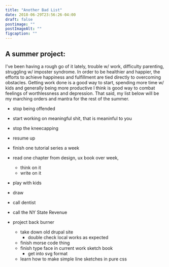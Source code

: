 ```yaml
---
title: "Another Bad List"
date: 2018-06-29T23:56:26-04:00
draft: false
postimage: ""
postImageAlt: ""
figcaption: ""
---
```


## A summer project:
I've been having a rough go of it lately, trouble w/ work, difficulty parenting, struggling w/ imposter syndrome. In order to be healthier and happier, the efforts to achieve happiness and fulfillment are tied directly to overcoming obstacles. Getting work done is a good way to start, spending more time w/ kids and generally being more productive I think is good way to combat feelings of worthlessness and depression. That said, my list below will be my marching orders and mantra for the rest of the summer.

- stop being offended
- start working on meaningful shit, that is meaninful to you
- stop the kneecapping

- resume up
- finish one tutorial series a week
- read one chapter from design, ux book over week,
    - think on it
    - write on it

- play with kids

- draw

- call dentist
- call the NY State Revenue

- project back burner
    - take down old drupal site
        - double check local works as expected
    - finish morse code thing
    - finish type face in current work sketch book
        - get into svg format
    - learn how to make simple line sketches in pure css


